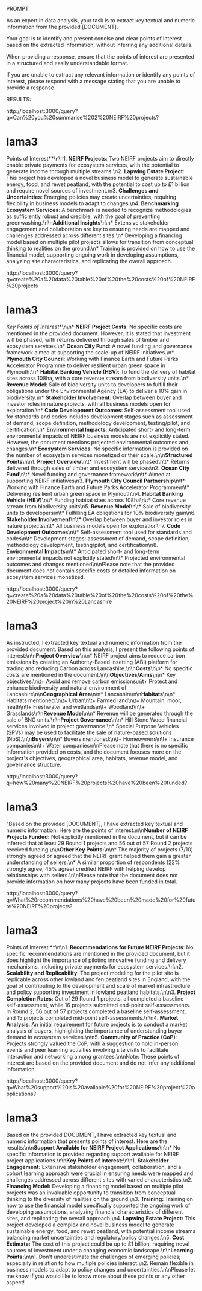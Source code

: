 PROMPT:

As an expert in data analysis, your task is to extract key textual and numeric information from the provided [DOCUMENT]. 

Your goal is to identify and present concise and clear points of interest based on the extracted information, without inferring any additional details.

When providing a response, ensure that the points of interest are presented in a structured and easily understandable format.

If you are unable to extract any relevant information or identify any points of interest, please respond with a message stating that you are unable to provide a response.



RESULTS:

http://localhost:3000/query?q=Can%20you%20summarise%202%20NEIRF%20projects?

lama3
=====

Points of Interest**\n\n1. **NEIRF Projects**: Two NEIRF projects aim to directly enable private payments for ecosystem services, with the potential to generate income through multiple streams.\n2. **Lapwing Estate Project**: This project has developed a novel business model to generate sustainable energy, food, and rewet peatland, with the potential to cost up to £1 billion and require novel sources of investment.\n3. **Challenges and Uncertainties**: Emerging policies may create uncertainties, requiring flexibility in business models to adapt to changes.\n4. **Benchmarking Ecosystem Services**: A benchmark is needed to recognize methodologies as sufficiently robust and credible, with the goal of preventing greenwashing.\n\n**Additional Insights**\n\n* Extensive stakeholder engagement and collaboration are key to ensuring needs are mapped and challenges addressed across different sites.\n* Developing a financing model based on multiple pilot projects allows for transition from conceptual thinking to realities on the ground.\n* Training is provided on how to use the financial model, supporting ongoing work in developing assumptions, analyzing site characteristics, and replicating the overall approach.


http://localhost:3000/query?q=create%20a%20data%20table%20of%20the%20costs%20of%20NEIRF%20projects

lama3
=====

*Key Points of Interest**\n\n* **NEIRF Project Costs**: No specific costs are mentioned in the provided document. However, it is stated that investment will be phased, with returns delivered through sales of timber and ecosystem services.\n* **Ocean City Fund**: A novel funding and governance framework aimed at supporting the scale-up of NEIRF initiatives.\n* **Plymouth City Council**: Working with Finance Earth and Future Parks Accelerator Programme to deliver resilient urban green space in Plymouth.\n* **Habitat Banking Vehicle (HBV)**: To fund the delivery of habitat sites across 108ha, with a core revenue stream from biodiversity units.\n* **Revenue Model**: Sale of biodiversity units to developers to fulfill their obligations under the Environmental Agency (EA) to deliver a 10% gain in biodiversity.\n* **Stakeholder Involvement**: Overlap between buyer and investor roles in nature projects, with all business models open for exploration.\n* **Code Development Outcomes**: Self-assessment tool used for standards and codes includes development stages such as assessment of demand, scope definition, methodology development, testing/pilot, and certification.\n* **Environmental Impacts**: Anticipated short- and long-term environmental impacts of NEIRF business models are not explicitly stated. However, the document mentions projected environmental outcomes and changes.\n* **Ecosystem Services**: No specific information is provided on the number of ecosystem services monetized or their scale.\n\n**Structured Points**\n\n1. **Project Overview**\n\t* Investment will be phased\n\t* Returns delivered through sales of timber and ecosystem services\n2. **Ocean City Fund**\n\t* Novel funding and governance framework\n\t* Aimed at supporting NEIRF initiatives\n3. **Plymouth City Council Partnership**\n\t* Working with Finance Earth and Future Parks Accelerator Programme\n\t* Delivering resilient urban green space in Plymouth\n4. **Habitat Banking Vehicle (HBV)**\n\t* Funding habitat sites across 108ha\n\t* Core revenue stream from biodiversity units\n5. **Revenue Model**\n\t* Sale of biodiversity units to developers\n\t* Fulfilling EA obligations for 10% biodiversity gain\n6. **Stakeholder Involvement**\n\t* Overlap between buyer and investor roles in nature projects\n\t* All business models open for exploration\n7. **Code Development Outcomes**\n\t* Self-assessment tool used for standards and codes\n\t* Development stages: assessment of demand, scope definition, methodology development, testing/pilot, and certification\n8. **Environmental Impacts**\n\t* Anticipated short- and long-term environmental impacts not explicitly stated\n\t* Projected environmental outcomes and changes mentioned\n\nPlease note that the provided document does not contain specific costs or detailed information on ecosystem services monetized.


http://localhost:3000/query?q=create%20a%20data%20table%20of%20the%20costs%20of%20the%20NEIRF%20project%20in%20Lancashire

lama3
=====

As instructed, I extracted key textual and numeric information from the provided document. Based on this analysis, I present the following points of interest:\n\n**Project Overview**\n\n* NEIRF project aims to reduce carbon emissions by creating an Authority-Based Insetting (ABI) platform for trading and reducing Carbon across Lancashire.\n\n**Costs**\n\n* No specific costs are mentioned in the document.\n\n**Objectives/Aims**\n\n* Key objectives:\n\t+ Avoid and remove carbon emissions\n\t+ Protect and enhance biodiversity and natural environment of Lancashire\n\n**Geographical Area**\n\n* Lancashire\n\n**Habitats**\n\n* Habitats mentioned:\n\t+ Urban\n\t+ Farmed land\n\t+ Mountain, moor, heath\n\t+ Freshwater and wetlands\n\t+ Woodland\n\t+ Grasslands\n\n**Revenue Model**\n\n* Revenue will be generated through the sale of BNG units.\n\n**Project Governance**\n\n* Hill Stone Wood financial services involved in project governance.\n* Special Purpose Vehicles (SPVs) may be used to facilitate the sale of nature-based solutions (NbS).\n\n**Buyers**\n\n* Buyers mentioned:\n\t+ Homeowners\n\t+ Insurance companies\n\t+ Water companies\n\nPlease note that there is no specific information provided on costs, and the document focuses more on the project's objectives, geographical area, habitats, revenue model, and governance structure.


http://localhost:3000/query?q=how%20many%20NEIRF%20projects%20have%20been%20funded?

lama3
=====


"Based on the provided [DOCUMENT], I have extracted key textual and numeric information. Here are the points of interest:\n\n**Number of NEIRF Projects Funded:** Not explicitly mentioned in the document, but it can be inferred that at least 29 Round 1 projects and 56 out of 57 Round 2 projects received funding.\n\n**Other Key Points:**\n\n* The majority of projects (7/10) strongly agreed or agreed that the NEIRF grant helped them gain a greater understanding of sellers.\n* A similar proportion of respondents (22% strongly agree, 45% agree) credited NEIRF with helping develop relationships with sellers.\n\nPlease note that the document does not provide information on how many projects have been funded in total.


http://localhost:3000/query?q=What%20recommendations%20have%20been%20made%20for%20future%20NEIRF%20projects?

lama3
=====

Points of Interest:**\n\n1. **Recommendations for Future NEIRF Projects**: No specific recommendations are mentioned in the provided document, but it does highlight the importance of piloting innovative funding and delivery mechanisms, including private payments for ecosystem services.\n\n2. **Scalability and Replicability**: The project modeling for the pilot site is replicable across other lowland and fen peatland sites in England, with the goal of contributing to the development and scale of market infrastructure and policy supporting investment in lowland peatland habitats.\n\n3. **Project Completion Rates**: Out of 29 Round 1 projects, all completed a baseline self-assessment, while 16 projects submitted end-point self-assessments. In Round 2, 56 out of 57 projects completed a baseline self-assessment, and 15 projects completed mid-point self-assessments.\n\n4. **Market Analysis**: An initial requirement for future projects is to conduct a market analysis of buyers, highlighting the importance of understanding buyer demand in ecosystem services.\n\n5. **Community of Practice (CoP)**: Projects strongly valued the CoP, with a suggestion to hold in-person events and peer learning activities involving site visits to facilitate interaction and networking among grantees.\n\nNote: These points of interest are based on the provided document and do not infer any additional information.


http://localhost:3000/query?q=What%20support%20is%20available%20for%20NEIRF%20project%20applications?

lama3
=====

Based on the provided DOCUMENT, I have extracted key textual and numeric information that presents points of interest. Here are the results:\n\n**Support Available for NEIRF Project Applications:**\n\n* No specific information is provided regarding support available for NEIRF project applications.\n\n**Key Points of Interest:**\n\n1. **Stakeholder Engagement:** Extensive stakeholder engagement, collaboration, and a cohort learning approach were crucial in ensuring needs were mapped and challenges addressed across different sites with varied characteristics.\n2. **Financing Model:** Developing a financing model based on multiple pilot projects was an invaluable opportunity to transition from conceptual thinking to the diversity of realities on the ground.\n3. **Training:** Training on how to use the financial model specifically supported the ongoing work of developing assumptions, analyzing financial characteristics of different sites, and replicating the overall approach.\n4. **Lapwing Estate Project:** This project developed a complex and novel business model to generate sustainable energy, food, and rewet peatland, with potential income streams balancing market uncertainties and regulatory/policy changes.\n5. **Cost Estimate:** The cost of this project could be up to £1 billion, requiring novel sources of investment under a changing economic landscape.\n\n**Learning Points:**\n\n1. Don't underestimate the challenges of emerging policies; especially in relation to how multiple policies interact.\n2. Remain flexible in business models to adapt to policy changes and uncertainties.\n\nPlease let me know if you would like to know more about these points or any other aspect!